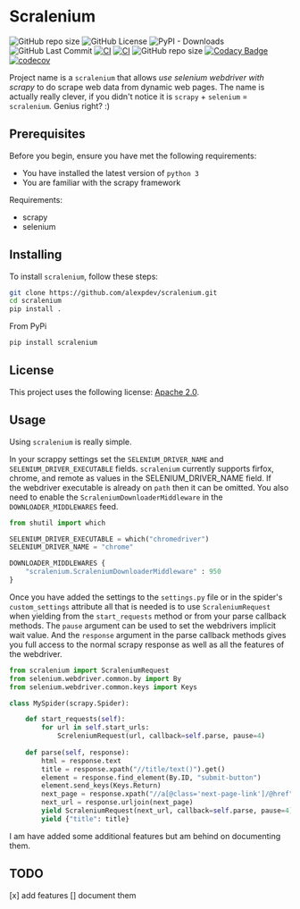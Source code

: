 # Scralenium

<!--- These are examples. See https://shields.io for others or to customize this set of shields. You might want to include dependencies, project status and licence info here --->

![GitHub repo size](https://img.shields.io/github/repo-size/alexpdev/scralenium?color=orange)
![GitHub License](https://img.shields.io/github/license/alexpdev/scralenium?color=red&logo=apache)
![PyPI - Downloads](https://img.shields.io/pypi/dm/scralenium?color=brown)
![GitHub Last Commit](https://badgen.net/github/last-commit/alexpdev/scralenium?color=blue&icon=github)
[![CI](https://github.com/alexpdev/scralenium/actions/workflows/windows.yml/badge.svg?branch=master&event=push)](https://github.com/alexpdev/scralenium/actions/workflows/windows.yml)
[![CI](https://github.com/alexpdev/scralenium/actions/workflows/mac.yml/badge.svg?branch=master&event=push)](https://github.com/alexpdev/scralenium/actions/workflows/mac.yml)
![GitHub repo size](https://img.shields.io/github/repo-size/alexpdev/scralenium)
[![Codacy Badge](https://app.codacy.com/project/badge/Grade/3b12aa2268684d349d5d47cbf0ac1b53)](https://www.codacy.com/gh/alexpdev/scralenium/dashboard?utm_source=github.com&utm_medium=referral&utm_content=alexpdev/scralenium&utm_campaign=Badge_Grade)
[![codecov](https://codecov.io/gh/alexpdev/scralenium/branch/main/graph/badge.svg?token=jpj9Rgriqi)](https://codecov.io/gh/alexpdev/scralenium)

Project name is a `scralenium` that allows _use selenium webdriver with scrapy_ to do scrape web data from dynamic web pages.  The name is actually really clever, if you didn't notice it is `scrapy` + `selenium` = `scralenium`.  Genius right? :)

## Prerequisites

Before you begin, ensure you have met the following requirements:

-   You have installed the latest version of `python 3`
-   You are familiar with the scrapy framework

Requirements:

-   scrapy
-   selenium

## Installing

To install `scralenium`, follow these steps:

```bash
git clone https://github.com/alexpdev/scralenium.git
cd scralenium
pip install .
```

From PyPi

```bash
pip install scralenium
```

## License

This project uses the following license: [Apache 2.0](./LICENSE).

## Usage

Using `scralenium` is really simple.

In your scrappy settings set the `SELENIUM_DRIVER_NAME` and  
`SELENIUM_DRIVER_EXECUTABLE` fields.  `scralenium` currently supports
firfox, chrome, and remote as values in the SELENIUM_DRIVER_NAME field. If  
the webdriver executable is already on `path` then it can be omitted. You 
also need to enable the `ScraleniumDownloaderMiddleware` in the 
`DOWNLOADER_MIDDLEWARES` feed.

```python
from shutil import which

SELENIUM_DRIVER_EXECUTABLE = which("chromedriver")
SELENIUM_DRIVER_NAME = "chrome"

DOWNLOADER_MIDDLEWARES {
    "scralenium.ScraleniumDownloaderMiddleware" : 950
}
```

Once you have added the settings to the `settings.py` file or in the 
spider's `custom_settings` attribute all that is needed is to use 
`ScraleniumRequest` when yielding from the `start_requests` method or
from your parse callback methods. The `pause` argument can be used to set
the webdrivers implicit wait value.  And the `response` argument in the 
parse callback methods gives you full access to the normal scrapy response 
as well as all the features of the webdriver.

```python
from scralenium import ScraleniumRequest
from selenium.webdriver.common.by import By
from selenium.webdriver.common.keys import Keys

class MySpider(scrapy.Spider):

    def start_requests(self):
        for url in self.start_urls:
            ScreleniumRequest(url, callback=self.parse, pause=4)
    
    def parse(self, response):
        html = response.text
        title = response.xpath("//title/text()").get()
        element = response.find_element(By.ID, "submit-button")
        element.send_keys(Keys.Return)
        next_page = response.xpath("//a[@class='next-page-link']/@href").get()
        next_url = response.urljoin(next_page)
        yield ScraleniumRequest(next_url, callback=self.parse, pause=4)
        yield {"title": title}
```

I am have added some additional features but am behind on documenting them.

## TODO

[x] add features
\[] document them
